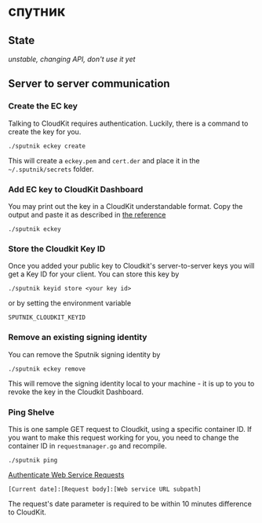 # спутник

## State

_unstable, changing API, don't use it yet_

## Server to server communication

### Create the EC key

Talking to CloudKit requires authentication. Luckily, there is a command to create the key for you.

`./sputnik eckey create`

This will create a `eckey.pem` and `cert.der` and place it in the `~/.sputnik/secrets` folder.

### Add EC key to CloudKit Dashboard

You may print out the key in a CloudKit understandable format. Copy the output and paste it as described in [the reference](https://developer.apple.com/library/content/documentation/DataManagement/Conceptual/CloutKitWebServicesReference/SettingUpWebServices/SettingUpWebServices.html#//apple_ref/doc/uid/TP40015240-CH24-SW8)

`./sputnik eckey`

### Store the Cloudkit Key ID

Once you added your public key to Cloudkit's server-to-server keys you will get a Key ID for your client. You can store this key by

`./sputnik keyid store <your key id>`

or by setting the environment variable

`SPUTNIK_CLOUDKIT_KEYID`

### Remove an existing signing identity

You can remove the Sputnik signing identity by

`./sputnik eckey remove`

This will remove the signing identity local to your machine - it is up to you to revoke the key in the Cloudkit Dashboard.

### Ping Shelve

This is one sample GET request to Cloudkit, using a specific container ID. If you want to make this request working for you, you need to change the container ID in `requestmanager.go` and recompile.

`./sputnik ping`

[Authenticate Web Service Requests](https://developer.apple.com/library/content/documentation/DataManagement/Conceptual/CloutKitWebServicesReference/SettingUpWebServices/SettingUpWebServices.html#//apple_ref/doc/uid/TP40015240-CH24-SW9)

`[Current date]:[Request body]:[Web service URL subpath]`

The request's date parameter is required to be within 10 minutes difference to CloudKit.

